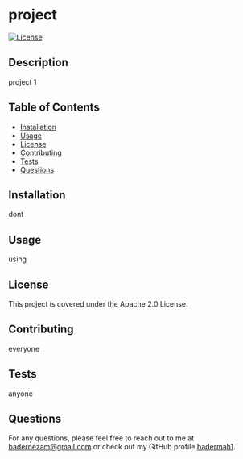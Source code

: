 # project

[![License](https://img.shields.io/badge/License-Apache%202.0-blue.svg)](https://opensource.org/licenses/Apache-2.0)

## Description

project 1

## Table of Contents

- [Installation](#installation)
- [Usage](#usage)
- [License](#license)
- [Contributing](#contributing)
- [Tests](#tests)
- [Questions](#questions)

## Installation

dont

## Usage

using

## License

This project is covered under the Apache 2.0 License.

## Contributing

everyone

## Tests

anyone

## Questions

For any questions, please feel free to reach out to me at badernezam@gmail.com or check out my GitHub profile [badermah1](https://github.com/badermah1).
